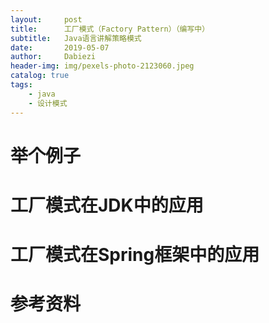 ```yaml
---
layout:     post
title:      工厂模式（Factory Pattern）（编写中）
subtitle:   Java语言讲解策略模式
date:       2019-05-07
author:     Dabiezi
header-img: img/pexels-photo-2123060.jpeg
catalog: true
tags:
    - java
    - 设计模式
---
```

# 举个例子

# 工厂模式在JDK中的应用

# 工厂模式在Spring框架中的应用

# 参考资料
[^1]:（美）弗里曼等著.《Head First设计模式》.中国电力出版社，2007，9